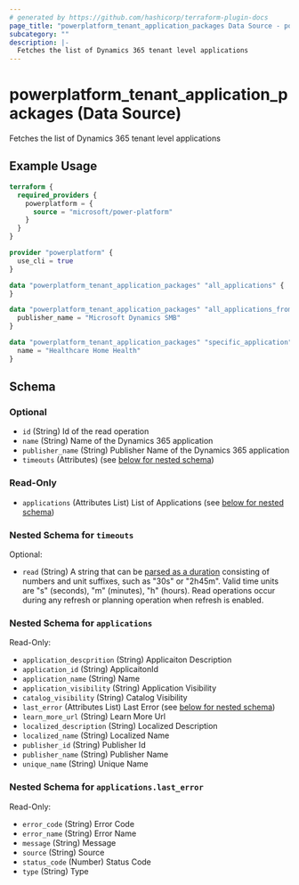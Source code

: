 ```yaml
---
# generated by https://github.com/hashicorp/terraform-plugin-docs
page_title: "powerplatform_tenant_application_packages Data Source - powerplatform"
subcategory: ""
description: |-
  Fetches the list of Dynamics 365 tenant level applications
---
```


# powerplatform_tenant_application_packages (Data Source)

Fetches the list of Dynamics 365 tenant level applications

## Example Usage

```terraform
terraform {
  required_providers {
    powerplatform = {
      source = "microsoft/power-platform"
    }
  }
}

provider "powerplatform" {
  use_cli = true
}

data "powerplatform_tenant_application_packages" "all_applications" {
}

data "powerplatform_tenant_application_packages" "all_applications_from_publisher" {
  publisher_name = "Microsoft Dynamics SMB"
}

data "powerplatform_tenant_application_packages" "specific_application" {
  name = "Healthcare Home Health"
}
```

<!-- schema generated by tfplugindocs -->
## Schema

### Optional

- `id` (String) Id of the read operation
- `name` (String) Name of the Dynamics 365 application
- `publisher_name` (String) Publisher Name of the Dynamics 365 application
- `timeouts` (Attributes) (see [below for nested schema](#nestedatt--timeouts))

### Read-Only

- `applications` (Attributes List) List of Applications (see [below for nested schema](#nestedatt--applications))

<a id="nestedatt--timeouts"></a>
### Nested Schema for `timeouts`

Optional:

- `read` (String) A string that can be [parsed as a duration](https://pkg.go.dev/time#ParseDuration) consisting of numbers and unit suffixes, such as "30s" or "2h45m". Valid time units are "s" (seconds), "m" (minutes), "h" (hours). Read operations occur during any refresh or planning operation when refresh is enabled.


<a id="nestedatt--applications"></a>
### Nested Schema for `applications`

Read-Only:

- `application_descprition` (String) Applicaiton Description
- `application_id` (String) ApplicaitonId
- `application_name` (String) Name
- `application_visibility` (String) Application Visibility
- `catalog_visibility` (String) Catalog Visibility
- `last_error` (Attributes List) Last Error (see [below for nested schema](#nestedatt--applications--last_error))
- `learn_more_url` (String) Learn More Url
- `localized_description` (String) Localized Description
- `localized_name` (String) Localized Name
- `publisher_id` (String) Publisher Id
- `publisher_name` (String) Publisher Name
- `unique_name` (String) Unique Name

<a id="nestedatt--applications--last_error"></a>
### Nested Schema for `applications.last_error`

Read-Only:

- `error_code` (String) Error Code
- `error_name` (String) Error Name
- `message` (String) Message
- `source` (String) Source
- `status_code` (Number) Status Code
- `type` (String) Type
